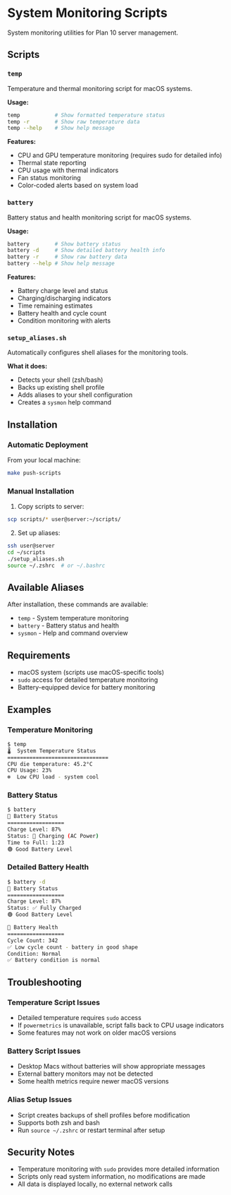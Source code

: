 # System Monitoring Scripts

System monitoring utilities for Plan 10 server management.

## Scripts

### `temp`
Temperature and thermal monitoring script for macOS systems.

**Usage:**
```sh
temp           # Show formatted temperature status
temp -r        # Show raw temperature data
temp --help    # Show help message
```

**Features:**
- CPU and GPU temperature monitoring (requires sudo for detailed info)
- Thermal state reporting
- CPU usage with thermal indicators
- Fan status monitoring
- Color-coded alerts based on system load

### `battery`
Battery status and health monitoring script for macOS systems.

**Usage:**
```sh
battery        # Show battery status
battery -d     # Show detailed battery health info
battery -r     # Show raw battery data
battery --help # Show help message
```

**Features:**
- Battery charge level and status
- Charging/discharging indicators
- Time remaining estimates
- Battery health and cycle count
- Condition monitoring with alerts

### `setup_aliases.sh`
Automatically configures shell aliases for the monitoring tools.

**What it does:**
- Detects your shell (zsh/bash)
- Backs up existing shell profile
- Adds aliases to your shell configuration
- Creates a `sysmon` help command

## Installation

### Automatic Deployment
From your local machine:
```sh
make push-scripts
```

### Manual Installation
1. Copy scripts to server:
```sh
scp scripts/* user@server:~/scripts/
```

2. Set up aliases:
```sh
ssh user@server
cd ~/scripts
./setup_aliases.sh
source ~/.zshrc  # or ~/.bashrc
```

## Available Aliases

After installation, these commands are available:

- `temp` - System temperature monitoring
- `battery` - Battery status and health
- `sysmon` - Help and command overview

## Requirements

- macOS system (scripts use macOS-specific tools)
- `sudo` access for detailed temperature monitoring
- Battery-equipped device for battery monitoring

## Examples

### Temperature Monitoring
```sh
$ temp
🌡️  System Temperature Status
================================
CPU die temperature: 45.2°C
CPU Usage: 23%
❄️  Low CPU load - system cool
```

### Battery Status
```sh
$ battery
🔋 Battery Status
==================
Charge Level: 87%
Status: 🔌 Charging (AC Power)
Time to Full: 1:23
🟢 Good Battery Level
```

### Detailed Battery Health
```sh
$ battery -d
🔋 Battery Status
==================
Charge Level: 87%
Status: ✅ Fully Charged
🟢 Good Battery Level

🏥 Battery Health
==================
Cycle Count: 342
✅ Low cycle count - battery in good shape
Condition: Normal
✅ Battery condition is normal
```

## Troubleshooting

### Temperature Script Issues
- Detailed temperature requires `sudo` access
- If `powermetrics` is unavailable, script falls back to CPU usage indicators
- Some features may not work on older macOS versions

### Battery Script Issues
- Desktop Macs without batteries will show appropriate messages
- External battery monitors may not be detected
- Some health metrics require newer macOS versions

### Alias Setup Issues
- Script creates backups of shell profiles before modification
- Supports both zsh and bash
- Run `source ~/.zshrc` or restart terminal after setup

## Security Notes

- Temperature monitoring with `sudo` provides more detailed information
- Scripts only read system information, no modifications are made
- All data is displayed locally, no external network calls